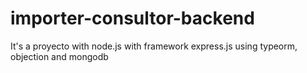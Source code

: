 # importer-consultor-backend
It's a proyecto with node.js with framework express.js using typeorm, objection and mongodb
